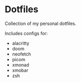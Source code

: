 # Dotfiles

Collection of my personal dotfiles.

Includes configs for:

  - alacritty
  - doom
  - neofetch
  - picom
  - xmonad
  - xmobar
  - zsh
